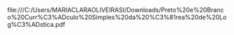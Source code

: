 file:///C:/Users/MARIACLARAOLIVEIRASI/Downloads/Preto%20e%20Branco%20Curr%C3%ADculo%20Simples%20da%20%C3%81rea%20de%20Log%C3%ADstica.pdf
